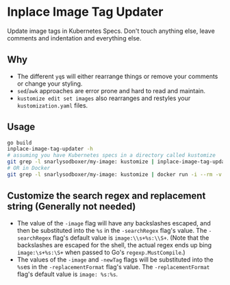 # Inplace Image Tag Updater

Update image tags in Kubernetes Specs.
Don't touch anything else, leave comments and indentation and everything else.

## Why
* The different `yq`s will either rearrange things or remove your comments or change your styling.
* `sed`/`awk` approaches are error prone and hard to read and maintain.
* `kustomize edit set images` also rearranges and restyles your `kustomization.yaml` files.

## Usage
```bash
go build
inplace-image-tag-updater -h
# assuming you have Kubernetes specs in a directory called kustomize
git grep -l snarlysodboxer/my-image: kustomize | inplace-image-tag-updater -image snarlysodboxer/my-image -newTag 1.2.3
# OR in Docker
git grep -l snarlysodboxer/my-image: kustomize | docker run -i --rm -v $(pwd):/code snarlysodboxer/inplace-image-tag-updater:v0.0.1 -image snarlysodboxer/my-image -newTag 1.2.3
```

## Customize the search regex and replacement string (Generally not needed)
* The value of the `-image` flag will have any backslashes escaped, and then be substituted into the `%s` in the `-searchRegex` flag's value. The `-searchRegex` flag's default value is `image:\\s+%s:\\S+`. (Note that the backslashes are escaped for the shell, the actual regex ends up bing `image:\s+%s:\S+` when passed to Go's `regexp.MustCompile`.)
* The values of the `-image` and `-newTag` flags will be substituted into the `%s`es in the `-replacementFormat` flag's value. The `-replacementFormat` flag's default value is `image: %s:%s`.
